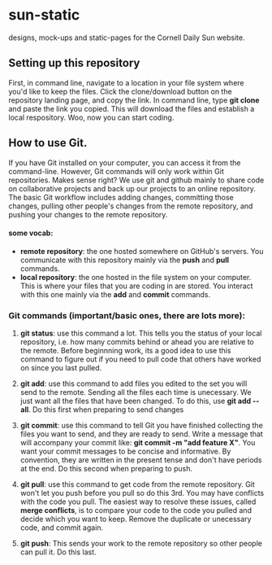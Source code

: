 # sun-static
designs, mock-ups and static-pages for the Cornell Daily Sun website. 

## Setting up this repository
First, in command line, navigate to a location in your file system where you'd like to keep the files. Click the clone/download button on the repository landing page, and copy the link. In command line, type **git clone** and paste the link you copied. This will download the files and establish a local respository. Woo, now you can start coding. 

## How to use Git. 
If you have Git installed on your computer, you can access it from the command-line. However, Git commands will only work within Git repositories. Makes sense right? We use git and github mainly to share code on collaborative projects and back up our projects to an online repository. The basic Git workflow includes adding changes, committing those changes, pulling other people's changes from the remote repository, and pushing your changes to the remote repository.

#### some vocab:
+ **remote repository**: the one hosted somewhere on GitHub's servers. You communicate with this repository mainly via the **push** and **pull** commands. 
+ **local repository**: the one hosted in the file system on your computer. This is where your files that you are coding in are stored. You interact with this one mainly via the **add** and **commit** commands. 

### Git commands (important/basic ones, there are lots more):
1. **git status**: use this command a lot. This tells you the status of your local repository, i.e. how many commits behind or ahead you are relative to the remote. Before beginnning work, its a good idea to use this command to figure out if you need to pull code that others have worked on since you last pulled. 

2. **git add**: use this command to add files you edited to the set you will send to the remote. Sending all the files each time is unecessary. We just want all the files that have been changed. To do this, use **git add --all**. Do this first when preparing to send changes 

3. **git commit**: use this command to tell Git you have finished collecting the files you want to send, and they are ready to send. Write a message that will accompany your commit like: **git commit -m "add feature X"**. You want your commit messages to be concise and informative. By convention, they are written in the present tense and don't have periods at the end. Do this second when preparing to push.

4. **git pull**: use this command to get code from the remote repository. Git won't let you push before you pull so do this 3rd. You may have conflicts with the code you pull. The easiest way to resolve these issues, called **merge conflicts**, is to compare your code to the code you pulled and decide which you want to keep. Remove the duplicate or unecessary code, and commit again. 

5. **git push**: This sends your work to the remote repository so other people can pull it. Do this last. 

